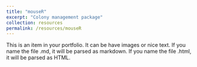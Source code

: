```yaml
---
title: "mouseR"
excerpt: "Colony management package"
collection: resources
permalink: /resources/mouseR
---
```


This is an item in your portfolio. It can be have images or nice text. If you name the file .md, it will be parsed as markdown. If you name the file .html, it will be parsed as HTML. 
